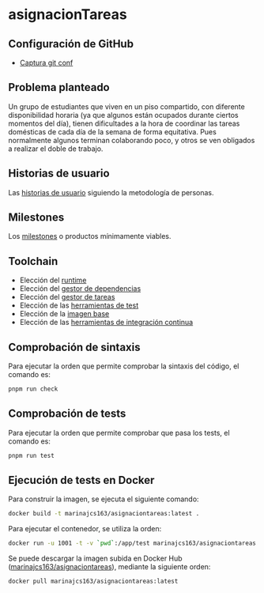 # asignacionTareas

## Configuración de GitHub

- [Captura git conf](docs/iv-git-conf.png)

## Problema planteado

Un grupo de estudiantes que viven en un piso compartido, con diferente disponibilidad horaria (ya que algunos están ocupados durante ciertos momentos del día), tienen dificultades a la hora de coordinar las tareas domésticas de cada día de la semana de forma equitativa. Pues normalmente algunos terminan colaborando poco, y otros se ven obligados a realizar el doble de trabajo.

## Historias de usuario

Las [historias de usuario](docs/historias-usuario.md) siguiendo la metodología de personas.

## Milestones

Los [milestones](docs/milestones.md) o productos mínimamente viables.

## Toolchain

- Elección del [runtime](docs/runtime.md)
- Elección del [gestor de dependencias](docs/gestor-dependencias.md)
- Elección del [gestor de tareas](docs/gestor-tareas.md)
- Elección de las [herramientas de test](docs/herramientas-test.md)
- Elección de la [imagen base](docs/eleccion-imagen.md)
- Elección de las [herramientas de integración continua](docs/herramientas-test.md)

## Comprobación de sintaxis

Para ejecutar la orden que permite comprobar la sintaxis del código, el comando es:

```bash
pnpm run check
```

## Comprobación de tests

Para ejecutar la orden que permite comprobar que pasa los tests, el comando es:

```bash
pnpm run test
```

## Ejecución de tests en Docker

Para construir la imagen, se ejecuta el siguiente comando:

```bash
docker build -t marinajcs163/asignaciontareas:latest .
```

Para ejecutar el contenedor, se utiliza la orden:

```bash
docker run -u 1001 -t -v `pwd`:/app/test marinajcs163/asignaciontareas
```

Se puede descargar la imagen subida en Docker Hub ([marinajcs163/asignaciontareas](https://hub.docker.com/repository/docker/marinajcs163/asignaciontareas/general)), mediante la siguiente orden:

```bash
docker pull marinajcs163/asignaciontareas:latest
```
